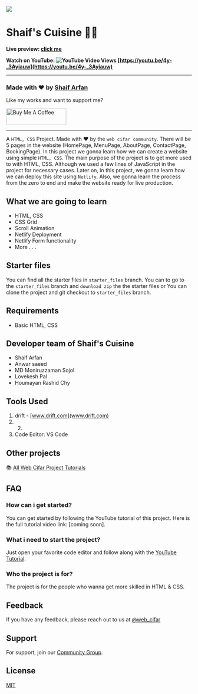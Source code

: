 ![](./readmeImg/banner.png)

# Shaif's Cuisine 👨‍🍳

**Live preview: [click me](http://shaif-s-cuisine.netlify.app)**

**Watch on YouTube: ![YouTube Video Views](https://img.shields.io/youtube/views/4y-_3Ayiauw) [https://youtu.be/4y-_3Ayiauw](https://youtu.be/4y-_3Ayiauw)**

---

### Made with ❤️ by [Shaif Arfan](https://www.instagram.com/shaifarfan08/)

Like my works and want to support me?

<a href="https://www.buymeacoffee.com/shaifarfan08" target="_blank"><img src="https://cdn.buymeacoffee.com/buttons/v2/default-blue.png" alt="Buy Me A Coffee" style="height: 45px !important;width: 162.75px !important;" ></a>

---

A `HTML, CSS` Project. Made with ♥ by the `web cifar community`. There will be 5 pages in the website (HomePage, MenuPage, AboutPage, ContactPage, BookingPage). In this project we gonna learn how we can create a website using simple `HTML, CSS`. The main purpose of the project is to get more used to with HTML, CSS. Although we used a few lines of JavaScript in the project for necessary cases. Later on, in this project, we gonna learn how we can deploy this site using `Netlify`. Also, we gonna learn the process from the zero to end and make the website ready for live production.

## What we are going to learn

- HTML, CSS
- CSS Grid
- Scroll Animation
- Netlify Deployment
- Netlify Form functionality
- More . . .

## Starter files

You can find all the starter files in `starter_files` branch. You can to go to the `starter_files` branch and `download zip` the the starter files or You can clone the project and git checkout to `starter_files` branch.

## Requirements

- Basic HTML, CSS

## Developer team of Shaif's Cuisine

- Shaif Arfan
- Anwar saeed
- MD Moniruzzaman Sojol
- Lovekesh Pal
- Houmayan Rashid Chy

## Tools Used

1. drift - [www.drift.com](www.drift.com)
2. 2.
3. Code Editor: VS Code

## Other projects

📚 [All Web Cifar Project Tutorials](https://github.com/ShaifArfan/wc-project-tutorials)

## FAQ

### How can i get started?

You can get started by following the YouTube tutorial of this project. Here is the full tutorial video link: [coming soon].

### What i need to start the project?

Just open your favorite code editor and follow along with the [YouTube Tutorial](https://youtu.be/4y-_3Ayiauw).

### Who the project is for?

The project is for the people who wanna get more skilled in HTML & CSS.

## Feedback

If you have any feedback, please reach out to us at [@web_cifar](http://instagram.com/web_cifar)

## Support

For support, join our [Community Group](http://facebook.com/groups/webcifar).

## License

[MIT](https://choosealicense.com/licenses/mit/)
